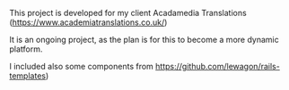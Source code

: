 This project is developed for my client Acadamedia Translations (https://www.academiatranslations.co.uk/)

It is an ongoing project, as the plan is for this to become a more dynamic platform.

I included also some components from https://github.com/lewagon/rails-templates)  

